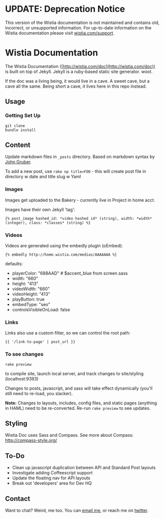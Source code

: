 UPDATE: Deprecation Notice
==========================

This version of the Wistia documentation is not maintained and contains old, incorrect, or unsupported information. For up-to-date information on the Wistia documentation please visit [wistia.com/support](https://www.wistia.com/support).

Wistia Documentation
====================

The Wistia Documentation ([http://wistia.com/doc](http://wistia.com/doc)) is built on top of Jekyll.
Jekyll is a ruby-based static site generator. woot.

If the doc was a living being, it would live in a cave. A sweet cave, but a cave all the same.
Being short a cave, it lives here in this repo instead.

Usage
-----

### Getting Set Up

    git clone
    bundle install

Content
-------

Update markdown files in `_posts` directory. 
Based on markdown syntax by [John Gruber](http://daringfireball.net/projects/markdown/).

To add a new post, use `rake np title=FOO` - this will create post file in directory w date and title slug w Yaml

### Images
Images get uploaded to the Bakery - currently live in Project in home acct.

Images have their own Jekyll 'tag':

    {% post_image hashed_id: *video hashed id* (string), width: *width* (integer), class: *classes* (string) %}

### Videos

Videos are generated using the embedly plugin (oEmbed):

    {% embedly http://home.wistia.com/medias/AAAAAAA %}

defaults: 

* playerColor: "688AAD" # $accent_blue from screen.sass
* width: "660"
* height: "413"
* videoWidth: "660"
* videoHeight: "413"
* playButton: true
* embedType: "seo"
* controlsVisibleOnLoad: false

### Links

Links also use a custom filter, so we can control the root path:

    {{ '/link-to-page' | post_url }}

### To see changes

    rake preview

to compile site, launch local server, and track changes to site/styling (localhost:9393)

Changes to posts, javascript, and sass will take effect dynamically (you'll still need to re-load, you slacker).

**Note:** Changes to layouts, includes, config files, and static pages (anything in HAML) need to be re-converted. Re-run `rake preview` to see updates.

Styling
-------

Wistia Doc uses Sass and Compass. See more about Compass: http://compass-style.org/

To-Do
-----

* Clean up javascript duplication between API and Standard Post layouts
* Investigate adding Coffeescript support
* Update the floating nav for API layouts
* Break out 'developers' area for Dev HQ

Contact
-------

Want to chat? Weird, me too. You can [email me](mailto:jeff@wistia.com), or reach me on [twitter](http://twitter.com/jeffvincent).
